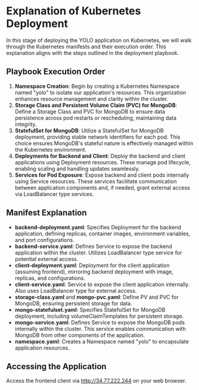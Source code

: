 # **Explanation of Kubernetes Deployment**

In this stage of deploying the YOLO application on Kubernetes, we will walk through the Kubernetes manifests and their execution order. This explanation aligns with the steps outlined in the deployment playbook.

## Playbook Execution Order

1.  **Namespace Creation**: Begin by creating a Kubernetes Namespace named "yolo" to isolate our application's resources. This organization enhances resource management and clarity within the cluster.
2.  **Storage Class and Persistent Volume Claim (PVC) for MongoDB**: Define a Storage Class and PVC for MongoDB to ensure data persistence across pod restarts or rescheduling, maintaining data integrity.
3.  **StatefulSet for MongoDB**: Utilize a StatefulSet for MongoDB deployment, providing stable network identifiers for each pod. This choice ensures MongoDB's stateful nature is effectively managed within the Kubernetes environment.
4.  **Deployments for Backend and Client**: Deploy the backend and client applications using Deployment resources. These manage pod lifecycle, enabling scaling and handling updates seamlessly.
5.  **Services for Pod Exposure**: Expose backend and client pods internally using Service resources. These services facilitate communication between application components and, if needed, grant external access via LoadBalancer type services.

## Manifest Explanation

*   **backend-deployment.yaml**: Specifies Deployment for the backend application, defining replicas, container images, environment variables, and port configurations.
*   **backend-service.yaml**: Defines Service to expose the backend application within the cluster. Utilizes LoadBalancer type service for potential external access.
*   **client-deployment.yaml**: Deployment for the client application (assuming frontend), mirroring backend deployment with image, replicas, and configurations.
*   **client-service.yaml**: Service to expose the client application internally. Also uses LoadBalancer type for external access.
*   **storage-class.yaml** and **mongo-pvc.yaml**: Define PV and PVC for MongoDB, ensuring persistent storage for data.
*   **mongo-statefulset.yaml**: Specifies StatefulSet for MongoDB deployment, including volumeClaimTemplates for persistent storage.
*   **mongo-service.yaml**: Defines Service to expose the MongoDB pods internally within the cluster. This service enables communication with MongoDB from other components of the application.
*   **namespace.yaml**: Creates a Namespace named "yolo" to encapsulate application resources.

## Accessing the Application

Access the frontend client via http://34.77.222.244 on your web browser.

